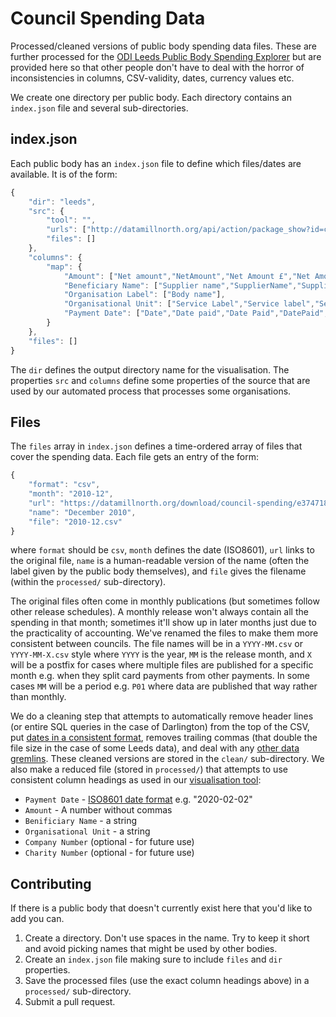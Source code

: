 # Council Spending Data

Processed/cleaned versions of public body spending data files. These are further processed for the [ODI Leeds Public Body Spending Explorer](https://odileeds.org/projects/council-spending/) but are provided here so that other people don't have to deal with the horror of inconsistencies in columns, CSV-validity, dates, currency values etc.

We create one directory per public body. Each directory contains an `index.json` file and several sub-directories.

## index.json

Each public body has an `index.json` file to define which files/dates are available. It is of the form:

```javascript
{
	"dir": "leeds",
	"src": {
		"tool": "",
		"urls": ["http://datamillnorth.org/api/action/package_show?id=council-spending"],
		"files": []
	},
	"columns": {
		"map": {
			"Amount": ["Net amount","NetAmount","Net Amount £","Net Amount"],
			"Beneficiary Name": ["Supplier name","SupplierName","Supplier Name","Benificiary Name"],
			"Organisation Label": ["Body name"],
			"Organisational Unit": ["Service Label","Service label","ServiceLabel"],
			"Payment Date": ["Date","Date paid","Date Paid","DatePaid","Payment date"]
		}
	},
	"files": []
}
```

The `dir` defines the output directory name for the visualisation. The properties `src` and `columns` define some properties of the source that are used by our automated process that processes some organisations. 

## Files 

The `files` array in `index.json` defines a time-ordered array of files that cover the spending data. Each file gets an entry of the form:

```javascript
{
	"format": "csv",
	"month": "2010-12",
	"url": "https://datamillnorth.org/download/council-spending/e374718a-e01a-430d-8650-bbe15cd638f4/spending_2010_12.csv",
	"name": "December 2010",
	"file": "2010-12.csv"
}
```

where `format` should be `csv`, `month` defines the date (ISO8601), `url` links to the original file, `name` is a human-readable version of the name (often the label given by the public body themselves), and `file` gives the filename (within the `processed/` sub-directory).

The original files often come in monthly publications (but sometimes follow other release schedules). A monthly release won't always contain all the spending in that month; sometimes it'll show up in later months just due to the practicality of accounting. We've renamed the files to make them more consistent between councils. The file names will be in a `YYYY-MM.csv` or `YYYY-MM-X.csv` style where `YYYY` is the year, `MM` is the release month, and `X` will be a postfix for cases where multiple files are published for a specific month e.g. when they split card payments from other payments. In some cases `MM` will be a period e.g. `P01` where data are published that way rather than monthly.

We do a cleaning step that attempts to automatically remove header lines (or entire SQL queries in the case of Darlington) from the top of the CSV, put [dates in a consistent format](https://github.com/odileeds/open-data-tips#dates), removes trailing commas (that double the file size in the case of some Leeds data), and deal with any [other data gremlins](https://docs.google.com/document/d/1WEf54JwSnOcUV7F70AXVkg50LzDuD3lFSAAa47nX4F0/edit). These cleaned versions are stored in the `clean/` sub-directory. We also make a reduced file (stored in `processed/`) that attempts to use consistent column headings as used in our [visualisation tool](https://odileeds.org/projects/council-spending/):

  * `Payment Date` - [ISO8601 date format](https://en.wikipedia.org/wiki/ISO_8601) e.g. "2020-02-02"
  * `Amount` - A number without commas
  * `Benificiary Name` - a string
  * `Organisational Unit` - a string
  * `Company Number` (optional - for future use)
  * `Charity Number` (optional - for future use)

## Contributing

If there is a public body that doesn't currently exist here that you'd like to add you can. 

1. Create a directory. Don't use spaces in the name. Try to keep it short and avoid picking names that might be used by other bodies.
2. Create an `index.json` file making sure to include `files` and `dir` properties.
3. Save the processed files (use the exact column headings above) in a `processed/` sub-directory.
4. Submit a pull request.
